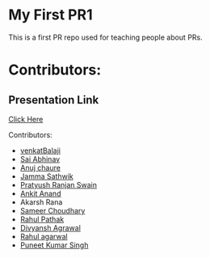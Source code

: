 # My First PR1
This is a first PR repo used for teaching people about PRs.

Contributors:</br>
=======

## Presentation Link
[Click Here](https://docs.google.com/presentation/d/1daPXYSP6chrxg8vB60FNcOMb_7_YErsCds7gT3OlwwI/edit?usp=sharing)</br>

Contributors:</br>
- [venkatBalaji](https://github.com/venkatbalaji221)
- [Sai Abhinav](https://github.com/Abhinavtdk)
- [Anuj chaure](github.com/anuj-c)
- [Jamma Sathwik](https://github.com/Jammasanju)
- [Pratyush Ranjan Swain](https://github.com/Pratyush-ran)
- [Ankit Anand](https://github.com/Ankit-netizens)
- Akarsh Rana
- [Sameer Choudhary](https://github.com/csameeerz)
- [Rahul Pathak](https://github.com/rahulmpathak1)
- [Divyansh Agrawal](https://github.com/divyansh67)
- [Rahul agarwal](https://github.com/agarwalrahul-22)
- [Puneet Kumar Singh](https://github.com/pks18)